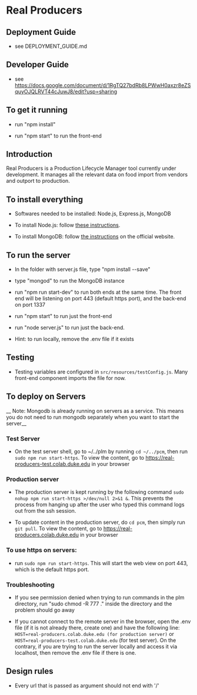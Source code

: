 # Real Producers

## Deployment Guide

* see DEPLOYMENT_GUIDE.md

## Developer Guide

* see https://docs.google.com/document/d/1RgTQ27bdRb8LPWwH0axzr8eZSquyOJQLRVT44cJuwJ8/edit?usp=sharing

## To get it running

* run "npm install"

* run "npm start" to run the front-end

## Introduction

Real Producers is a Production Lifecycle Manager tool currently under development. It manages all the relevant data on food import from vendors and outport to production. 

## To install everything

* Softwares needed to be installed: Node.js, Express.js, MongoDB 

* To install Node.js: follow [these instructions](https://nodejs.org/en/download/package-manager/).

* To install MongoDB: follow [the instructions](https://nodejs.org/en/download/package-manager/) on the official website.

## To run the server

* In the folder with server.js file, type "npm install --save"

* type "mongod" to run the MongoDB instance

* run "npm run start-dev" to run both ends at the same time. The front end will be listening on port 443 (default https port), and the back-end on port 1337

* run "npm start" to run just the front-end

* run "node server.js" to run just the back-end.

* Hint: to run locally, remove the .env file if it exists 

## Testing
* Testing variables are configured in `src/resources/testConfig.js`. Many front-end component imports the file for now.

## To deploy on Servers

__ Note: Mongodb is already running on servers as a service. This means you do not need to run mongodb separately when you want to start the server__

### Test Server

* On the test server shell, go to ~/../plm by running `cd ~/../pcm`, then run `sudo npm run start-https`. To view the content, go to https://real-producers-test.colab.duke.edu in your browser

### Production server

* The production server is kept running by the following command `sudo nohup npm run start-https >/dev/null 2>&1 &`. This prevents the process from hanging up after the user who typed this command logs out from the ssh session.

* To update content in the production server, do `cd pcm`, then simply run `git pull`. To view the content, go to https://real-producers.colab.duke.edu in your browser

### To use https on servers:

* run `sudo npm run start-https`. This will start the web view on port 443, which is the default https port. 

### Troubleshooting

* If you see permission denied when trying to run commands in the plm directory, run "sudo chmod -R 777 ." inside the directory and the problem should go away


* If you cannot connect to the remote server in the browser, open the .env file (if it is not already there, create one) and have the following line: `HOST=real-producers.colab.duke.edu (for production server)` or `HOST=real-producers-test.colab.duke.edu` (for test server). On the contrary, if you are trying to run the server locally and access it via localhost, then remove the .env file if there is one.

## Design rules
* Every url that is passed as argument should not end with '/'
